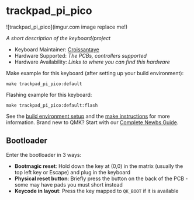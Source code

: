 # trackpad_pi_pico

![trackpad_pi_pico](imgur.com image replace me!)

*A short description of the keyboard/project*

* Keyboard Maintainer: [Croissantaye](https://github.com/Croissantaye)
* Hardware Supported: *The PCBs, controllers supported*
* Hardware Availability: *Links to where you can find this hardware*

Make example for this keyboard (after setting up your build environment):

    make trackpad_pi_pico:default

Flashing example for this keyboard:

    make trackpad_pi_pico:default:flash

See the [build environment setup](https://docs.qmk.fm/#/getting_started_build_tools) and the [make instructions](https://docs.qmk.fm/#/getting_started_make_guide) for more information. Brand new to QMK? Start with our [Complete Newbs Guide](https://docs.qmk.fm/#/newbs).

## Bootloader

Enter the bootloader in 3 ways:

* **Bootmagic reset**: Hold down the key at (0,0) in the matrix (usually the top left key or Escape) and plug in the keyboard
* **Physical reset button**: Briefly press the button on the back of the PCB - some may have pads you must short instead
* **Keycode in layout**: Press the key mapped to `QK_BOOT` if it is available
